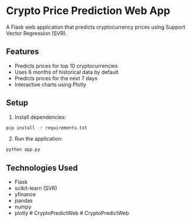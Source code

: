 # Crypto Price Prediction Web App

A Flask web application that predicts cryptocurrency prices using Support Vector Regression (SVR).

## Features
- Predicts prices for top 10 cryptocurrencies
- Uses 6 months of historical data by default
- Predicts prices for the next 7 days
- Interactive charts using Plotly

## Setup
1. Install dependencies:
```bash
pip install -r requirements.txt
```

2. Run the application:
```bash
python app.py
```

## Technologies Used
- Flask
- scikit-learn (SVR)
- yfinance
- pandas
- numpy
- plotly #   C r y p t o P r e d i c t W e b  
 #   C r y p t o P r e d i c t W e b  
 
